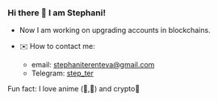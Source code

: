 ### Hi there 👋 I am Stephani!

- Now I am working on upgrading accounts in blockchains.

- ✉️ How to contact me:
  - email: stephaniterenteva@gmail.com
  - Telegram: [step_ter](https://t.me/step_ter)
 
Fun fact: I love anime (🦄,🦄) and crypto💸
